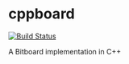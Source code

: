 # cppboard
[![Build Status](https://travis-ci.org/fpiantini/cppboard.svg?branch=main)](https://travis-ci.org/fpiantini/cppboard)

A Bitboard implementation in C++
